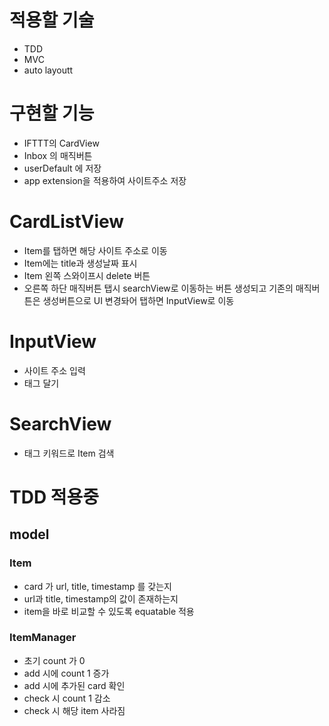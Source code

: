 # 적용할 기술
- TDD
- MVC
- auto layoutt

# 구현할 기능
- IFTTT의 CardView
- Inbox 의 매직버튼
- userDefault 에 저장
- app extension을 적용하여 사이트주소 저장

# CardListView
- Item를 탭하면 해당 사이트 주소로 이동
- Item에는 title과  생성날짜 표시
- Item 왼쪽 스와이프시 delete 버튼
- 오른쪽 하단 매직버튼 탭시 searchView로 이동하는 버튼 생성되고 기존의 매직버튼은 생성버튼으로 UI 변경돠어 탭하면 InputView로 이동

# InputView
- 사이트 주소 입력
- 태그 달기

# SearchView
- 태그 키워드로 Item 검색

# TDD 적용중
## model
### Item
- card 가 url, title, timestamp 를 갖는지
- url과 title, timestamp의 값이 존재하는지
- item을 바로 비교할 수 있도록 equatable 적용

### ItemManager
- 초기 count 가 0
- add 시에 count 1 증가
- add 시에 추가된 card 확인
- check 시 count 1 감소
- check 시 해당 item 사라짐

